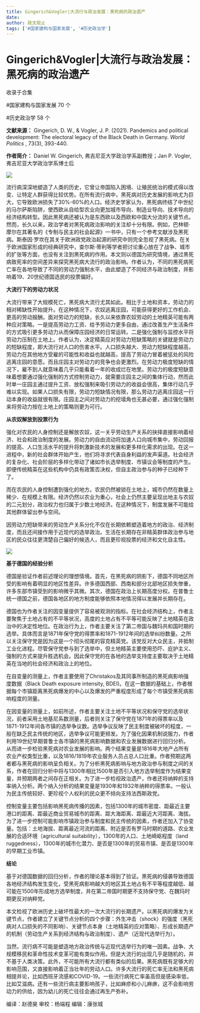 ```yaml
---
title: Gingerich&Vogler|大流行与政治发展：黑死病的政治遗产
date: 
author: 政文观止
tags: ['#国家建构与国家发展', '#历史政治学']
---
```

# Gingerich&Vogler|大流行与政治发展：黑死病的政治遗产


收录于合集

#国家建构与国家发展 70 个

#历史政治学 58 个

**文献来源：** Gingerich, D. W., & Vogler, J. P. (2021). Pandemics and political
development: The electoral legacy of the Black Death in Germany. _World
Politics_ , 73(3), 393-440.

  

 **作者简介：** Daniel W. Gingerich, 弗吉尼亚大学政治学系副教授；Jan P. Vogler, 弗吉尼亚大学政治学系博士后

![](/images/76/2.png)

流行病深深地塑造了人类的历史，它曾让帝国陷入困境、让殖民统治的模式得以改变、让特定人群获得比较优势。在所有流行病中，黑死病对历史发展的影响尤为巨大，它导致欧洲损失了30%-60%的人口。经济史学家认为，黑死病终结了中世纪的马尔萨斯陷阱，使西欧从自给型农业向更加城市导向、制造业导向、技术导向的经济结构转型。因此黑死病还被认为是东西欧以及西欧和中国大分流的关键节点。然而，长久以来，政治学者对黑死病政治影响的关注却十分有限。例如，巴林顿·摩尔在其著名的《专制与民主的社会起源》一书中，只有一个参考文献涉及黑死病。斯泰因·罗坎在其关于欧洲政党政治起源的研究中则完全忽视了黑死病。在关于欧洲国家形成的经典研究中，查尔斯·蒂利等学者把讨论重心放在了战争、城市的扩张等方面，也没有关注到黑死病的作用。本文则以德国为研究情境，通过黑死病致死率的空间差异来探究黑死病大流行的政治影响。作者认为，不同的黑死病死亡率在各地导致了不同的劳动力强制水平，由此塑造了不同经济与政治制度，并影响着19、20世纪德国选民的投票偏好。

  

 **大流行下的劳动力状况**

大流行带来了大规模死亡，黑死病大流行尤其如此。相比于土地和资本，劳动力的相对稀缺性开始提升。在这种情况下，农奴逃离庄园，可能获得更好的工作机会、更高的劳动报酬。面对劳动力的短缺，长久以来依靠农奴劳动的土地精英可能有两种应对策略。一是提高劳动力工资、给予劳动力更多自由，通过改善生产生活条件的方式吸引更多劳动力从而保障庄园经济的日常运转。二是强化强制与监控水平将劳动力压制在土地上。作者认为，决定精英应对劳动力短缺策略的关键就是劳动力的短缺程度，即大流行对人口的伤害水平。人口损失越大、劳动力短缺程度越高，劳动力在其他地方受雇的可能性和收益也就越高，提高了劳动力冒着被惩处的风险逃离庄园的意愿。而且庄园主对劳动力的竞争也会更激烈。在劳动力极度短缺的情况下，雇不到人就意味着几乎只能看着一年的收成烂在地里。劳动力的极度短缺意味着想要通过强化强制的方式控制劳动力，就需要庄园主之间的集体行动，然而此时单一庄园主通过提升工资、放松强制来吸引劳动力的收益会很高，集体行动几乎难以实现。如果人口损失有限，劳动力短缺情况有限，那么劳动力逃离庄园这一行动本身的收益就很有限。庄园主之间对劳动力的挖墙角也无甚必要，通过强化强制来将劳动力按在土地上的策略则更为可行。

  

 **从农奴解放到投票行为**

强化对农民的人身控制还是解放农奴，这一关乎劳动生产关系的抉择直接影响着经济、社会和政治制度的发展。劳动力的自由流动将加速人口向城市集中，劳动回报的提高、人口生活水平的提升将刺激新技术的发展和更多样化需求的出现。在这一进程中，新的社会群体开始产生，他们将寻求代表自身利益的发声渠道。社会经济的复杂化、社会阶层的多样化带动了诸如市长选举制度、市镇议会等制度的产生。即便传统精英在这些机构中仍具有政策否决权，但自主政治参与的种子已经种下了。

  

而在农民的人身控制遭到强化的地方。农民仍然被锁在土地上，城市仍然在数量上稀少、在规模上有限。经济仍然以农业为重心，社会上仍然主要呈现出地主与农奴的二元划分，政治权力也归属于少数土地经济。在这种情况下，制度发展不可能给其他群体留出参与空间。

  

因劳动力短缺带来的劳动生产关系分化不仅在长期依赖塑造着地方的政治、经济制度，而且还间接作用于近现代的选举政治。生活在长期存在非精英群体政治参与地区的民众往往更清楚自己偏好的候选人，而且更珍视投票的经济和文化自主性。

![](/images/76/3.png)  

 **基于德国的经验分析**

德国是验证作者前述理论的理想情境。首先，在黑死病的阴影下，德国不同地区所受的影响有着明显的地区性差异。许多德国西部、西南和部分北部地区损失惨重，许多东部市镇受到的影响微乎其微。其次，德国在政治上长期高度分权。在普鲁士统一德国之前，德国各地区的地方制度能够依照本地情况得以发展并长期存在。

  

德国也为作者关注的因变量提供了容易被观测的指标。在社会经济结构上，作者主要聚焦于土地占有的不平等状况，高度的土地占有不平等可能反映了土地精英在政治中的决定性地位。在政治行为上，作者主要关注了第二帝国与魏玛共和国时期的选举。具体而言是1871年保守党的得票率和1871-1912年间的选举纠纷数量。之所以关注保守党是因为这是一个彻头彻尾的容克精英党。该党反对大众民主，并抵制工业化进程。尽管保守党参与到了选举中，但土地精英主要使用恐吓、庇护主义、强制的方式来提升胜选机会。因此保守党的在各地的选举支持度主要取决于土地精英在当地的社会经济和政治上的地位。

  

在自变量的测量上，作者主要使用了Christakos及其同事所制造的黑死病影响强度数据（Black Death exposure intensity,
BDEI)。在这一数据的基础上，作者根据每个市镇距离黑死病爆发的中心以及爆发的严重程度形成了每个市镇受黑死病影响程度的测量。

  

在因变量的测量上，如前所述，作者主要关注土地不平等状况和保守党的选举状况，前者采用土地基尼系数测量，后者则关注了保守党在1871年的得票率以及1871-1912年间各市镇的选举争议数。选举争议反映了民主制度被破坏的程度，一般在缺乏民主传统的地区，选举争议可能更频发。为了强化因果机制说服力，作者利用19世纪早期普鲁士各市镇的黑死病影响数据和农业发展数据进行回归分析。从而进一步检验黑死病对农业发展的影响。两个结果变量是1816年大地产占所有农业产权类型比重，以及1816/1819年农业服务人员占总人口比重。作者预期这两者都与黑死病的影响呈负相关。为了分析黑死病影响与地方政治参与制度之间的关系，作者在回归分析中将与1300年相比1500年是否引入地方选举制度作为结果变量，并预期两者之间存在正相关。为了进一步检视政治遗产，作者还将纳粹的支持率纳入分析。两个纳入分析的结果变量是1930年和1932年纳粹的得票率。一般认为民主传统较好、更珍视个人权利的民众更不倾向支持法西斯政党。

  

控制变量主要包括影响黑死病传播的因素，包括1300年的城市密度、距最近主要港口的距离、距最近商业贸易城市的距离、距大海距离、距最近大河距离、海拔。为了进一步控制可能影响市镇政治参与制度和民主传统的因素，作者还加入了协变量。包括：土地海拔、距离最近河流的距离、附近是否有罗马时期的道路、农业发展的合适环境（agricultural
suitability），1300年的人口、土地崎岖程度（land
ruggedness），1300年的城市化潜力、是否是1300年的贸易市镇、是否是1300年的早期工业市镇。

  

 **结论**

基于对德国数据的回归分析，作者的理论基本得到了验证。黑死病的侵袭导致德国各地经济结构发生变化，受黑死病影响越大的地区其土地占有不平等程度越低、越可能在1500年形成地方选举制度，并在第二帝国时期更不支持保守党、在魏玛时期更反对纳粹党。

  

本文检视了欧洲历史上破坏性最大的一次大流行的长期遗产。以黑死病的爆发为关键节点，作者建立了关键节点分析的四个步骤：外生冲击（shock）的强度（黑死病对人口损失的不同影响）、关键节点本身（土地精英的应对策略）、形成长期遗产的机制（劳动生产关系到经济结构与政治制度）、遗产（近现代选举行为）。

  

当然，流行病不可能是塑造地方政治传统与近现代选举行为的唯一因素。战争、大规模移民和革命性技术变革可能有类似作用。但是大流行的出现几乎是随机的，并不基于人类决策。此外，不可能所有大流行都有类似的后果。黑死病既有足够大的影响范围，又直接影响着正当壮年的劳动人口。许多大流行的死亡率无法和黑死病相提并论，比如西班牙流感和COVID-19。一些流行病死亡率虽高但是感染率低，比如艾滋病。还有一些流行病主要影响孩子，比如麻疹和小儿麻痹，这不会影响劳动力的供给，因为幼儿的死亡往往会通过再生产弥补。

编译：赵德昊 审校：杨端程 编辑：康张城

  

